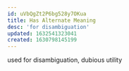 ```yaml
---
id: uVbQgZt2P6bg528y7OKua
title: Has Alternate Meaning
desc: 'for disambiguation'
updated: 1632541323041
created: 1630798145199
---
```

used for disambiguation, dubious utility

